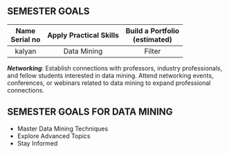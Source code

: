 
## SEMESTER GOALS

| Name<br/>Serial no | Apply Practical Skills | Build a Portfolio <br/>(estimated) |
|:---------------:|:--------:|:---------------:|
| kalyan | Data Mining | Filter |

***Networking***: Establish connections with professors, industry professionals, and fellow students interested in data mining. Attend networking events, conferences, or webinars related to data mining to expand professional connections.

## SEMESTER GOALS FOR DATA MINING 
* Master Data Mining Techniques
* Explore Advanced Topics
* Stay Informed
  
